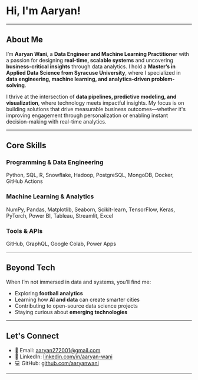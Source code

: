 
# Hi, I'm Aaryan!

---

## About Me

I’m **Aaryan Wani**, a **Data Engineer and Machine Learning Practitioner** with a passion for designing **real-time, scalable systems** and uncovering **business-critical insights** through data analytics. I hold a **Master’s in Applied Data Science from Syracuse University**, where I specialized in **data engineering, machine learning, and analytics-driven problem-solving**.

I thrive at the intersection of **data pipelines, predictive modeling, and visualization**, where technology meets impactful insights. My focus is on building solutions that drive measurable business outcomes—whether it's improving engagement through personalization or enabling instant decision-making with real-time analytics.

---

## Core Skills

### Programming & Data Engineering
Python, SQL, R, Snowflake, Hadoop, PostgreSQL, MongoDB, Docker, GitHub Actions

### Machine Learning & Analytics
NumPy, Pandas, Matplotlib, Seaborn, Scikit-learn, TensorFlow, Keras, PyTorch, Power BI, Tableau, Streamlit, Excel

### Tools & APIs
GitHub, GraphQL, Google Colab, Power Apps

---

## Beyond Tech

When I’m not immersed in data and systems, you’ll find me:
- Exploring **football analytics**
- Learning how **AI and data** can create smarter cities
- Contributing to open-source data science projects
- Staying curious about **emerging technologies**

---

## Let's Connect

- 📧 Email: aaryan272001@gmail.com
- 🔗 LinkedIn: [linkedin.com/in/aaryan-wani](https://www.linkedin.com/in/aaryan-wani/)
- 💻 GitHub: [github.com/aaryanwani](https://github.com/aaryanwani)

---

